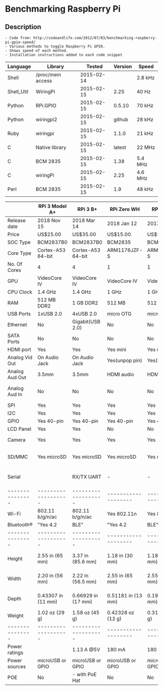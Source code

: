 Benchmarking Raspberry Pi
========================================================================

Description
------------------------------
    - Code from: http://codeandlife.com/2012/07/03/benchmarking-raspberry-pi-gpio-speed/
    - Various methods to toggle Raspberry Pi GPIO.  
    - Shows speed of each method.
    - Installation instructions added to each code snippet

|Language   | Library          |  Tested    | Version| Speed   |
|-----------|------------------|------------|--------|---------|
|Shell      | /proc/mem access | 2015-02-14 |        | 2.8 kHz |
|Shell_Util | WiringPi         | 2015-02-15 | 2.25   |  40 Hz  |
|Python     | RPi.GPIO         | 2015-02-15 | 0.5.10 |  70 kHz |
|Python     | wiringpi2        | 2015-02-15 | github |  28 kHz |
|Ruby       | wiringpi         | 2015-02-15 | 1.1.0  |  21 kHz |
|C          | Native library   | 2015-02-15 | latest |  22 MHz |
|C          | BCM 2835         | 2015-02-15 | 1.38   | 5.4 MHz |
|C          | wiringPi         | 2015-02-15 | 2.25   | 4.6 MHz |
|Perl       | BCM 2835         | 2015-02-15 | 1.9    |  48 kHz |

|               |RPi 3 Model A+     |RPi 3 B+	        |RPi Zero WH	    |RPi Zero W	        |RPi 3	            |RPi Zero	        |RPi 2	            |RPi A+	            |RPi B              |
|---------------|-------------------|-------------------|-------------------|-------------------|-------------------|-------------------|-------------------|-------------------|-------------------|
|Release date	|2018 Nov 15        |2018 Mar 14	    |2018 Jan 12	    |2017 Feb 28	    |2016 Feb 29	    |2015 Nov 30	    |2015 Feb 1	        |2014 Nov 10	    |2012 Feb 15        |
|Price	        |US$25.00	        |US$35.00	        |US$15.00	        |US$10.00	        |US$35.00	        |US$5.00	        |US$35.00	        |US$20.00	        |US$35.00           |
|SOC Type	    | BCM2837B0	        | BCM2837B0	        | BCM2835	        | BCM2835	        | BCM2837	        | BCM2835	        | BCM2836	        | BCM2835	        | BCM2835           |
|Core Type	    |Cortex-A53 64-bit	|Cortex-A53 64-bit	|ARM1176JZF-S	    |ARM1176JZF-S	    |Cortex-A53 64-bit	|ARM1176JZF-S	    |Cortex-A7	        |ARM1176JZF-S	    |ARM1176JZF-S       |
|No. Of Cores	|4	                | 4	                | 1	                | 1	                | 4	                | 1	                | 4	                | 1	                |1                  |
|GPU	        |VideoCore IV	    |VideoCore IV	    |VideoCore IV	    |VideoCore IV	    |VidCoreIV 1080p@30	|VideoCore IV	    |VideoCore IV	    |VideoCore IV	    |VidCoreIV 1080p@30 |
|CPU Clock	    |1.4 GHz	        |1.4 GHz	        |1 GHz	            |1 GHz	            |1.2 GHz	        |1 GHz	            |900 MHz	        |700 MHz	        |700 MHz            |
|RAM	        |512 MB DDR2	    |1 GB DDR2	        |512 MB	            |512 MB	            |1 GB DDR2	        |512 MB	            |1 GB	            |256 MB	            |512 MB             |
|USB Ports	    |1xUSB 2.0	        |4xUSB 2.0	        |micro OTG	        |micro OTG	        | 4	                |micro OTG	        | 4	                | 1	                |2x USB 2.0         |
|Ethernet	    | No                |Gigabit(USB 2.0)	| No                | No                |10/100M	        | No                |10/100M	        | No                |Yes                |
|SATA Ports	    | No                | No                | No                | No                | No                | No                | No                | No                |No                 |
|HDMI port	    | Yes               | Yes               |Yes mini	        |Yes mini	        | Yes               |Yes mini	        | Yes               | Yes               |Yes                |
|Analog Vid Out |On Audio Jack	    |On Audio Jack	    |Yes(unpop pin)	    |Yes(unpop pin)	    |On Audio Jack	    |Yes(unpop pin)	    |On Audio Jack	    |On Audio Jack	    |Yes Composite video|
|Analog Aud Out |3.5mm              |3.5mm	            |HDMI audio	        |HDMI audio	        |3.5mm	            |HDMI audio	        |3.5mm	            |3.5mm	            |3.5mm              |
|Analog Aud In  | No                | No                | No                | No                | No                | No                | No                | No                |"via GPIO USB Mic or USB Sound Card"
|SPI	        | Yes               | Yes               | Yes               | Yes               | Yes               | Yes               | Yes               | Yes               |Yes                |
|I2C	        | Yes               | Yes               | Yes               | Yes               | Yes               | Yes               | Yes               | Yes               |Yes                |
|GPIO	        |Yes 40-pin	        | Yes 40-pin	    | Yes 40-pin	    | Yes 40-pin	    | Yes 40-pin	    | Yes 40-pin	    | Yes               | Yes               |26-pins            |
|LCD Panel	    | Yes               | Yes               | No                | No                | Yes               | No                | Yes               | Yes               |Yes DSI            |
|Camera	        | Yes               | Yes               | Yes               | Yes               | Yes               |Yes:camera connectr| Yes               | Yes               |Yes DSI            |
|SD/MMC	        |Yes microSD        | Yes microSD       | Yes microSD       | Yes microSD       | Yes microSD       | Yes microSD       | Yes microSD       | Yes microSD       |SD SDHC SDXC up to 2TB
|Serial	        |                   | RX/TX UART	    | -                 | -                 | -                 | -                 | -                 | -                 |"- Through Expansion Connector	| needs level shifting"
|---------------|-------------------|-------------------|-------------------|-------------------|-------------------|-------------------|-------------------|-------------------|-------------------|
|Wi-Fi	        |802.11 b/g/n/ac	|802.11 b/g/n/ac	|Yes 802.11n	    |Yes 802.11n	    |Yes 802.11n	    | No                | No                | No                |No                 |
|Bluetooth®	    |"Yes 4.2	        | BLE"	|"Yes 4.2	| BLE"	|Yes 4.1	|Yes 4.1	        |Yes 4.1 LE	        | No                | No                | No                |No                 |
|---------------|-------------------|-------------------|-------------------|-------------------|-------------------|-------------------|-------------------|-------------------|-------------------|
|Height	        |2.55 in (65 mm)	|3.37 in (85.6 mm)	|1.18 in (30 mm)	|1.18 in (30 mm)	|3.37 in (85.6 mm)	|1.18 in (30 mm)	|3.37 in (85.6 mm)	|2.55 in (65 mm)	|2.12 in (53.98 mm) |
|Width	        |2.20 in (56 mm)	|2.22 in (56.5 mm)	|2.55 in (65 mm)	|2.55 in (65 mm)	|2.22 in (56.5 mm)	|2.55 in (65 mm)	|2.22 in (56.5 mm)	|2.22 in (56.5 mm)	|3.37 in (85.6 mm)  |
|Depth	        |0.43307 in (11 mm)	|0.66929 in (17 mm)	|0.51181 in (13 mm)	|0.19685 in (5 mm)	|0.66929 in (17 mm)	|0.19685 in (5 mm)	|0.66929 in (17 mm)	|0.39370 in (10 mm)	|0.66929 in (17 mm) |
|Weight	        |1.02 oz (29 g)	    |1.58 oz (45 g)	    |0.42328 oz (12 g)	|0.31746 oz (9 g)	|1.58 oz (45 g)	    |0.31746 oz (9 g)	|1.58 oz (45 g)	    |0.81130 oz (23 g)	|1.58 oz (45 g)     |
|---------------|-------------------|-------------------|-------------------|-------------------|-------------------|-------------------|-------------------|-------------------|-------------------|
|Power ratings	|	                |1.13 A @5V	        |180 mA	            |180 mA	            |1.34 A @5V	        |160 mA	            |800 mA	            |200 mA	            |700 mA @5V         |
|Power sources	|microUSB or GPIO	|microUSB or GPIO	|microUSB or GPIO	|microUSB or GPIO	|microUSB or GPIO	|microUSB or GPIO	|microUSB or GPIO	|microUSB or GPIO	|microUSB or GPIO   |
|POE	        | No                |- with PoE Hat	    | No                | No                | No                | No                | No                | No                |No                 |
